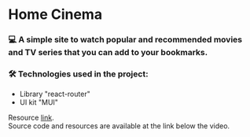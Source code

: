 # Home Cinema

### 💻 A simple site to watch popular and recommended movies and TV series that you can add to your bookmarks.

### :hammer_and_wrench: Technologies used in the project:

- Library "react-router"
- UI kit "MUI"

Resource [link](https://youtu.be/uGnh1NnlEbQ?si=VEmV-YKs4GtLr0xh).<br/>
Source code and resources are available at the link below the video.
